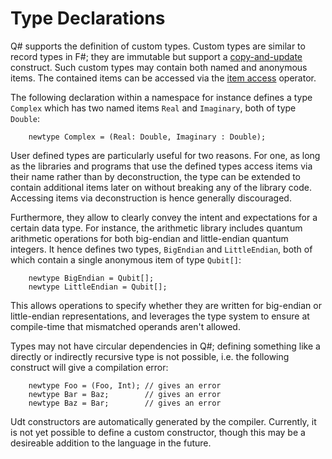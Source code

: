 # Type Declarations

Q# supports the definition of custom types. Custom types are similar to record types in F#; they are immutable but support a [copy-and-update](https://github.com/microsoft/qsharp-language/tree/beheim/specs/Specifications/Language) construct. 
Such custom types may contain both named and anonymous items. 
The contained items can be accessed via the [item access](https://github.com/microsoft/qsharp-language/tree/beheim/specs/Specifications/Language) operator.

The following declaration within a namespace for instance defines a type `Complex` which has two named items `Real` and `Imaginary`, both of type `Double`:
```qsharp
    newtype Complex = (Real: Double, Imaginary : Double);
```

User defined types are particularly useful for two reasons. For one, 
as long as the libraries and programs that use the defined types access items via their name rather than by deconstruction, the type can be extended to contain additional items later on without breaking any of the library code. Accessing items via deconstruction is hence generally discouraged.

Furthermore, they allow to clearly convey the intent and expectations for a certain data type. For instance, the arithmetic library includes quantum arithmetic operations for both big-endian and little-endian quantum integers.
It hence defines two types, `BigEndian` and `LittleEndian`, both of which contain a single anonymous item of type `Qubit[]`:
```qsharp
    newtype BigEndian = Qubit[];
    newtype LittleEndian = Qubit[];
```
This allows operations to specify whether they are written for big-endian or little-endian representations, and leverages the type system to ensure at compile-time that mismatched operands aren't allowed.

Types may not have circular dependencies in Q#; defining something like a directly or indirectly recursive type is not possible, i.e. the following construct will give a compilation error: 
```qsharp
    newtype Foo = (Foo, Int); // gives an error
    newtype Bar = Baz;        // gives an error
    newtype Baz = Bar;        // gives an error
```

Udt constructors are automatically generated by the compiler. Currently, it is not yet possible to define a custom constructor, though this may be a desireable addition to the language in the future. 
